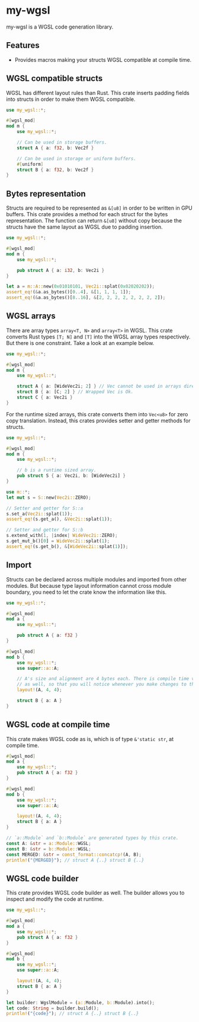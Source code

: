 # my-wgsl

my-wgsl is a WGSL code generation library.

## Features

- Provides macros making your structs WGSL compatible at compile time.

## WGSL compatible structs

WGSL has different layout rules than Rust. This crate inserts padding fields
into structs in order to make them WGSL compatible.

```rust
use my_wgsl::*;

#[wgsl_mod]
mod m {
    use my_wgsl::*;

    // Can be used in storage buffers.
    struct A { a: f32, b: Vec2f }

    // Can be used in storage or uniform buffers.
    #[uniform]
    struct B { a: f32, b: Vec2f }
}
```

## Bytes representation

Structs are required to be represented as `&[u8]` in order to be written in GPU
buffers. This crate provides a method for each struct for the bytes
representation. The function can return `&[u8]` without copy because the structs
have the same layout as WGSL due to padding insertion.

```rust
use my_wgsl::*;

#[wgsl_mod]
mod m {
    use my_wgsl::*;

    pub struct A { a: i32, b: Vec2i }
}

let a = m::A::new(0x01010101, Vec2i::splat(0x02020202));
assert_eq!(&a.as_bytes()[0..4], &[1, 1, 1, 1]);
assert_eq!(&a.as_bytes()[8..16], &[2, 2, 2, 2, 2, 2, 2, 2]);
```

## WGSL arrays

There are array types `array<T, N>` and `array<T>` in WGSL. This crate converts
Rust types `[T; N]` and `[T]` into the WGSL array types respectively. But there
is one constraint. Take a look at an example below.

```rust
use my_wgsl::*;

#[wgsl_mod]
mod m {
    use my_wgsl::*;

    struct A { a: [WideVec2i; 2] } // Vec cannot be used in arrays directly.
    struct B { a: [C; 2] } // Wrapped Vec is Ok.
    struct C { a: Vec2i }
}
```

For the runtime sized arrays, this crate converts them into `Vec<u8>` for zero
copy translation. Instead, this crates provides setter and getter methods for
structs.

```rust
use my_wgsl::*;

#[wgsl_mod]
mod m {
    use my_wgsl::*;

    // b is a runtime sized array.
    pub struct S { a: Vec2i, b: [WideVec2i] }
}

use m::*;
let mut s = S::new(Vec2i::ZERO);

// Setter and getter for S::a
s.set_a(Vec2i::splat(1));
assert_eq!(s.get_a(), &Vec2i::splat(1));

// Setter and getter for S::b
s.extend_with(1, |index| WideVec2i::ZERO);
s.get_mut_b()[0] = WideVec2i::splat(1);
assert_eq!(s.get_b(), &[WideVec2i::splat(1)]);
```

## Import

Structs can be declared across multiple modules and imported from other modules.
But because type layout information cannot cross module boundary, you need to
let the crate know the information like this.

```rust ignore
use my_wgsl::*;

#[wgsl_mod]
mod a {
    use my_wgsl::*;

    pub struct A { a: f32 }
}

#[wgsl_mod]
mod b {
    use my_wgsl::*;
    use super::a::A;

    // A's size and alignment are 4 bytes each. There is compile time validation
    // as well, so that you will notice whenever you make changes to the type.
    layout!(A, 4, 4);

    struct B { a: A }
}
```

## WGSL code at compile time

This crate makes WGSL code as is, which is of type `&'static str`, at compile
time.

```rust ignore
#[wgsl_mod]
mod a {
    use my_wgsl::*;
    pub struct A { a: f32 }
}

#[wgsl_mod]
mod b {
    use my_wgsl::*;
    use super::a::A;

    layout!(A, 4, 4);
    struct B { a: A }
}

// `a::Module` and `b::Module` are generated types by this crate.
const A: &str = a::Module::WGSL; 
const B: &str = b::Module::WGSL;
const MERGED: &str = const_format::concatcp!(A, B);
println!("{MERGED}"); // struct A {..} struct B {..}
```

## WGSL code builder

This crate provides WGSL code builder as well. The builder allows you to inspect
and modify the code at runtime.

```rust ignore
use my_wgsl::*;

#[wgsl_mod]
mod a {
    use my_wgsl::*;
    pub struct A { a: f32 }
}

#[wgsl_mod]
mod b {
    use my_wgsl::*;
    use super::a::A;

    layout!(A, 4, 4);
    struct B { a: A }
}

let builder: WgslModule = (a::Module, b::Module).into();
let code: String = builder.build();
println!("{code}"); // struct A {..} struct B {..}
```
